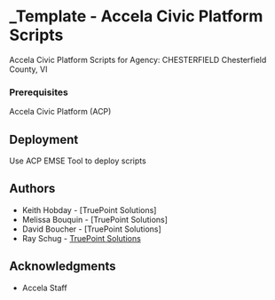 # _Template - Accela Civic Platform Scripts

Accela Civic Platform Scripts for Agency: CHESTERFIELD Chesterfield County, VI

### Prerequisites

Accela Civic Platform (ACP)

## Deployment

Use ACP EMSE Tool to deploy scripts

## Authors

* Keith Hobday - [TruePoint Solutions]
* Melissa Bouquin - [TruePoint Solutions]
* David Boucher - [TruePoint Solutions]
* Ray Schug - [TruePoint Solutions](https://github.com/RSchug)

## Acknowledgments

* Accela Staff
